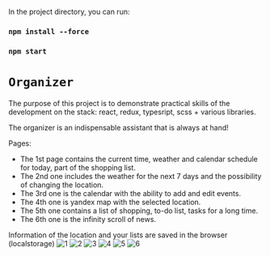 In the project directory, you can run:

### `npm install --force`

### `npm start`

# `Organizer`

The purpose of this project is to demonstrate practical skills of the development on the stack: react, redux, typesript, scss + various libraries.

The organizer is an indispensable assistant that is always at hand!

Pages:

+ The 1st page contains the current time, weather and calendar schedule for today, part of the shopping list.
+ The 2nd one includes the weather for the next 7 days and the possibility of changing the location.
+ The 3rd one is the calendar with the ability to add and edit events.
+ The 4th one is yandex map with the selected location.
+ The 5th one contains a list of shopping, to-do list, tasks for a long time.
+ The 6th one is the infinity scroll of news.

Information of the location and your lists are saved in the browser (localstorage)
![1](https://user-images.githubusercontent.com/73169217/200509899-b6c54f4f-21d1-481c-9627-61a6c0b88c85.png)
![2](https://user-images.githubusercontent.com/73169217/200509945-aa7e0a16-f821-48ef-aa22-4da8867d9a46.png)
![3](https://user-images.githubusercontent.com/73169217/200509976-8907d4db-e453-4980-8c9f-4cc5bd47fa80.png)
![4](https://user-images.githubusercontent.com/73169217/200509991-87c8d3ed-bbd9-4ac4-9571-d6b7d8dc7bab.png)
![5](https://user-images.githubusercontent.com/73169217/200510028-e8a32c85-44b2-4622-b136-b58ec6535d2e.png)
![6](https://user-images.githubusercontent.com/73169217/200510051-96c5ea4d-1d20-46f1-afbc-9f493e212f2e.png)
